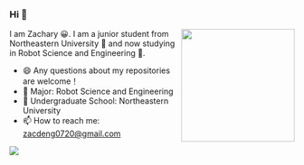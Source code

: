 ### Hi 👋
<img align='right' src='https://user-images.githubusercontent.com/5713670/87202985-820dcb80-c2b6-11ea-9f56-7ec461c497c3.gif' width='200"'>

 I am Zachary 😀. I am a junior student from Northeastern University 🏫 and now studying in Robot Science and Engineering 🤖.
 
- 😄 Any questions about my repositories are welcome！
- 🌱 Major: Robot Science and Engineering
- 🏫 Undergraduate School: Northeastern University
- 📫 How to reach me: zacdeng0720@gmail.com

![](https://i.loli.net/2020/07/14/n6lhLc5WiSRvEgI.gif)
